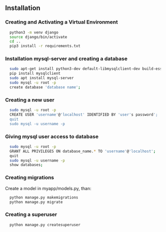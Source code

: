 ## Installation


### Creating and Activating a Virtual Environment


```bash    
  python3 -m venv django
  source django/bin/activate
  cd ..
  pip3 install -r requirements.txt
```

### Installation mysql-server and creating a database
```bash
  sudo apt-get install python3-dev default-libmysqlclient-dev build-essential
  pip install mysqlclient
  sudo apt install mysql-server
  sudo mysql -u root -p
  create database 'database name';
```

### Creating a new user

```bash
  sudo mysql -u root -p
  CREATE USER 'username'@'localhost' IDENTIFIED BY 'user's password';
  quit
  sudo mysql -u username -p
```

### Giving mysql user access to database

```bash
  sudo mysql -u root -p
  GRANT ALL PRIVILEGES ON database_name.* TO 'username'@'localhost';
  quit
  sudo mysql -u username -p
  show databases;
```

### Creating migrations 

Create a model in myapp/models.py, than:

```bash
  python manage.py makemigrations
  python manage.py migrate
```

### Creating a superuser 

```bash
  python manage.py createsuperuser
```
